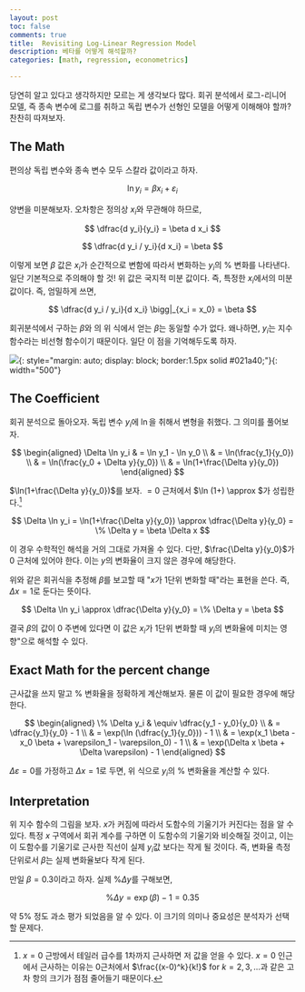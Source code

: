 ```yaml
---
layout: post
toc: false
comments: true
title:  Revisiting Log-Linear Regression Model 
description: 베타를 어떻게 해석할까? 
categories: [math, regression, econometrics]

---
```


당연히 알고 있다고 생각하지만 모르는 게 생각보다 많다. 회귀 분석에서 로그-리니어 모델, 즉 종속 변수에 로그를 취하고 독립 변수가 선형인 모델을 어떻게 이해해야 할까? 찬찬히 따져보자. 

## The Math 

편의상 독립 변수와 종속 변수 모두 스칼라 값이라고 하자.

$$
\ln y_i = \beta x_i + \varepsilon_i
$$

양변을 미분해보자. 오차항은 정의상 $x_i$와 무관해야 하므로, 

$$
\dfrac{d y_i}{y_i} = \beta d x_i
$$

$$
\dfrac{d y_i / y_i}{d x_i} = \beta
$$

이렇게 보면 $\beta$ 값은 $x_i$가 순간적으로 변함에 따라서 변화하는 $y_i$의 % 변화를 나타낸다. 일단 기본적으로 주의해야 할 것! 위 값은 국지적 미분 값이다. 즉, 특정한 $x_i$에서의 미분 값이다. 즉, 엄밀하게 쓰면, 

$$
\dfrac{d y_i / y_i}{d x_i} \bigg|_{x_i = x_0} = \beta
$$

회귀분석에서 구하는 $\beta$와 의 위 식에서 얻는 $\beta$는 동일할 수가 없다. 왜나하면, $y_i$는 지수 함수라는 비선형 함수이기 때문이다. 일단 이 점을 기억해두도록 하자. 

 ![](https://dj1hlxw0wr920.cloudfront.net/userfiles/wyzfiles/7fd0a10d-1edf-487a-9d2a-4e52d68d181d.gif){: style="margin: auto; display: block; border:1.5px solid #021a40;"}{: width="500"}

## The Coefficient 

회귀 분석으로 돌아오자. 독립 변수 $y_i$에 $\ln$을 취해서 변형을 취했다. 그 의미를 풀어보자. 

$$
\begin{aligned}
\Delta \ln y_i & = \ln y_1 - \ln y_0 \\
& = \ln(\frac{y_1}{y_0}) \\
& = \ln(\frac{y_0 + \Delta y}{y_0}) \\
& = \ln(1+\frac{\Delta y}{y_0})
\end{aligned}
$$

$\ln(1+\frac{\Delta y}{y_0})$를 보자. $=0$ 근처에서 $\ln (1+) \approx $가 성립한다.[^1] 

$$
\Delta \ln y_i =  \ln(1+\frac{\Delta y}{y_0}) \approx \dfrac{\Delta y}{y_0} = \% \Delta y = \beta \Delta x
$$

이 경우 수학적인 해석을 거의 그대로 가져올 수 있다. 다만, $\frac{\Delta y}{y_0}$가 0 근처에 있어야 한다. 이는 $y$의 변화율이 크지 않은 경우에 해당한다. 

위와 같은 회귀식을 추정해 $\beta$를 보고할 때 "$x$가 1단위 변화할 때"라는 표현을 쓴다. 즉, $\Delta x = 1$로 둔다는 뜻이다. 

$$
\Delta \ln y_i \approx \dfrac{\Delta y}{y_0} = \% \Delta y = \beta 
$$

결국 $\beta$의 값이 0 주변에 있다면 이 값은 $x_i$가 1단위 변화할 때 $y_i$의 변화율에 미치는 영향"으로 해석할 수 있다. 

## Exact Math for the percent change

근사값을 쓰지 말고 % 변화율을 정확하게 계산해보자. 물론 이 값이 필요한 경우에 해당한다. 

$$
\begin{aligned}
\% \Delta y_i & \equiv \dfrac{y_1 - y_0}{y_0} \\
& = \dfrac{y_1}{y_0} - 1 \\
& = \exp(\ln (\dfrac{y_1}{y_0})) - 1 \\
& = \exp(x_1 \beta - x_0 \beta + \varepsilon_1 - \varepsilon_0) - 1 \\
& = \exp(\Delta x \beta + \Delta \varepsilon) - 1
\end{aligned}
$$

$\Delta \varepsilon =0$를 가정하고 $\Delta x =1$로 두면, 위 식으로 $y_i$의 % 변화율을 계산할 수 있다. 

## Interpretation 

위 지수 함수의 그림을 보자. $x$가 커짐에 따라서 도함수의 기울기가 커진다는 점을 알 수 있다. 특정 $x$ 구역에서 회귀 계수를 구하면 이 도함수의 기울기와 비슷해질 것이고, 이는 이 도함수를 기울기로 근사한 직선이 실제 $y_i$값 보다는 작게 될 것이다. 즉, 변화율 측정 단위로서 $\beta$는 실제 변화율보다 작게 된다. 

만일 $\beta = 0.3$이라고 하자. 실제 $\%\Delta y$를 구해보면, 

$$
\%\Delta y = \exp(\beta) - 1 = 0.35
$$

약 5% 정도 과소 평가 되었음을 알 수 있다. 이 크기의 의미나 중요성은 분석자가 선택할 문제다. 

[^1]: $x=0$ 근방에서 테일러 급수를 1차까지 근사하면 저 값을 얻을 수 있다. $x=0$ 인근에서 근사하는 이유는 0근처에서 $\frac{(x-0)^k}{k!}$ for $k=2,3,\dotsc$과 같은 고차 항의 크기가 점점 줄어들기 때문이다. 
<!--stackedit_data:
eyJoaXN0b3J5IjpbLTk2MTc1NzEyOCwyMDU5MDk2ODczLDE1Nz
U5ODA1OTgsMTgwMTEyNDg4Myw2NzQ3NDI1MTMsNTY5NjIyNzU2
LDEzMTMzMDI0ODQsLTE3Mzg0NDM1ODUsNDMzODk2NDE1LC0xOT
MyMjc1MzQ4XX0=
-->